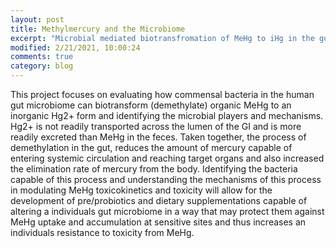```yaml
---
layout: post
title: Methylmercury and the Microbiome
excerpt: "Microbial mediated biotransfromation of MeHg to iHg in the gut confers protection"
modified: 2/21/2021, 10:00:24
comments: true
category: blog
---
```

This project focuses on evaluating how commensal bacteria in the human gut microbiome can biotransform (demethylate) organic MeHg to an inorganic Hg2+ form and identifying the microbial players and mechanisms. Hg2+ is not readily transported across the lumen of the GI and is more readily excreted than MeHg in the feces. Taken together, the process of demethylation in the gut, reduces the amount of mercury capable of entering systemic circulation and reaching target organs and also increased the elimination rate of mercury from the body. Identifying the bacteria capable of this process and understanding the mechanisms of this process in modulating MeHg toxicokinetics and toxicity will allow for the development of pre/probiotics and dietary supplementations capable of altering a individuals gut microbiome in a way that may protect them against MeHg uptake and accumulation at sensitive sites and thus increases an individuals resistance to toxicity from MeHg.
